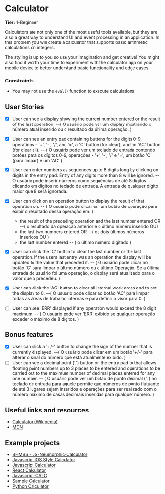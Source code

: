 # Calculator

**Tier:** 1-Beginner

Calculators are not only one of the most useful tools available, but they are
also a great way to understand UI and event processing in an application. In
this problem you will create a calculator that supports basic arithmetic
calculations on integers.

The styling is up to you so use your imagination and get creative! You might
also find it worth your time to experiment with the calculator app on your
mobile device to better understand basic functionality and edge cases.

### Constraints

- You may not use the `eval()` function to execute calculations

## User Stories

-   [x] User can see a display showing the current number entered or the
result of the last operation.
--( O usuário pode ver um display mostrando o número atual inserido ou o resultado da última operação. )

-   [x] User can see an entry pad containing buttons for the digits 0-9,
operations - '+', '-', '/', and '=', a 'C' button (for clear), and an 'AC'
button (for clear all).
-- ( O usuário pode ver um teclado de entrada contendo botões para os dígitos 0-9,
operações - '+', '-', '/' e '=', um botão 'C' (para limpar) e um 'AC' )

-   [x] User can enter numbers as sequences up to 8 digits long by clicking on
digits in the entry pad. Entry of any digits more than 8 will be ignored.
-- O usuário pode inserir números como sequências de até 8 dígitos clicando em
dígitos no teclado de entrada. A entrada de qualquer dígito maior que 8 será ignorada.

-   [x] User can click on an operation button to display the result of that
operation on:
-- ( O usuário pode clicar em um botão de operação para exibir o resultado dessa
operação em: )
    * the result of the preceding operation and the last number entered OR
    --( o resultado da operação anterior e o último número inserido OU)
    * the last two numbers entered OR
    --( os dois últimos números inseridos OU )
    * the last number entered -- ( o último número digitado )

-   [x] User can click the 'C' button to clear the last number or the last
operation. If the users last entry was an operation the display will be
updated to the value that preceded it.
-- ( O usuário pode clicar no botão 'C' para limpar o último número ou o último
Operação. Se a última entrada do usuário foi uma operação, o display será
atualizado para o valor que o precedeu. )
-   [x] User can click the 'AC' button to clear all internal work areas and
to set the display to 0.
--( O usuário pode clicar no botão 'AC' para limpar todas as áreas de trabalho internas e
para definir o visor para 0. )
-   [ ] User can see 'ERR' displayed if any operation would exceed the
8 digit maximum.
-- ( O usuário pode ver 'ERR' exibido se qualquer operação exceder o
máximo de 8 dígitos. )

## Bonus features

-   [x] User can click a '+/-' button to change the sign of the number that is
currently displayed.
--( O usuário pode clicar em um botão '+/-' para alterar o sinal do número que está
atualmente exibido. )
-   [ ] User can see a decimal point ('.') button on the entry pad to that
allows floating point numbers up to 3 places to be entered and operations to
be carried out to the maximum number of decimal places entered for any one
number.
-- ( O usuário pode ver um botão de ponto decimal ('.') no teclado de entrada para aquele
permite que números de ponto flutuante de até 3 lugares sejam inseridos e operações para
ser realizado com o número máximo de casas decimais inseridas para qualquer
número. )

## Useful links and resources

- [Calculator (Wikipedia)](https://en.wikipedia.org/wiki/Calculator)
- [MDN](https://developer.mozilla.org/en-US/)

## Example projects

- [BHMBS - JS-Neumorphic-Calculator](https://barhouum7.github.io/JS-Neumorphic-Calc.github.io/)
- [Javascript iOS Style Calculator](https://codepen.io/ssmkhrj/full/jOWBQqO)
- [Javascript Calculator](https://codepen.io/giana/pen/GJMBEv)
- [React Calculator](https://codepen.io/mjijackson/pen/xOzyGX)
- [Javascript-CALC](https://github.com/x0uter/javascript-calc)
- [Sample Calculator](https://sevlasnog.github.io/sample-calculator)
- [Python Calculator](https://github.com/kana800/Side-Projects/tree/master/1-Beginner/calculator)
